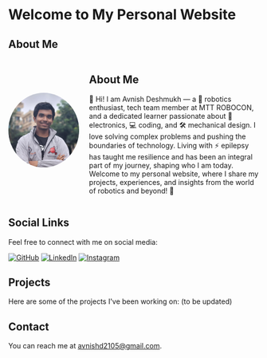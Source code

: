 # Welcome to My Personal Website

## About Me
<div style="display: flex; align-items: center;">
    <img src="./profile_picture.jpeg" alt="Profile Picture" style="border-radius: 50%; width: 150px; height: 150px; margin-right: 20px;">
    <div>
        <h2>About Me</h2>
        <p>👋 Hi! I am Avnish Deshmukh — a 🤖 robotics enthusiast, tech team member at MTT ROBOCON, and a dedicated learner passionate about 🔧 electronics, 💻 coding, and 🛠️ mechanical design. I love solving complex problems and pushing the boundaries of technology. Living with ⚡ epilepsy has taught me resilience and has been an integral part of my journey, shaping who I am today. Welcome to my personal website, where I share my projects, experiences, and insights from the world of robotics and beyond! 🚀</p>
    </div>
</div>

## Social Links
Feel free to connect with me on social media:

[![GitHub](https://img.shields.io/badge/GitHub-181717?style=for-the-badge&logo=github&logoColor=white)](https://github.com/avnishd2105)
[![LinkedIn](https://img.shields.io/badge/LinkedIn-0A66C2?style=for-the-badge&logo=linkedin&logoColor=white)](https://www.linkedin.com/in/avnish-deshmukh)
[![Instagram](https://img.shields.io/badge/Instagram-E4405F?style=for-the-badge&logo=instagram&logoColor=white)](https://www.instagram.com/av.nish2105/)

## Projects
Here are some of the projects I've been working on:
(to be updated)

## Contact
You can reach me at [avnishd2105@gmail.com](mailto:avnishd2105@gmail.com).
